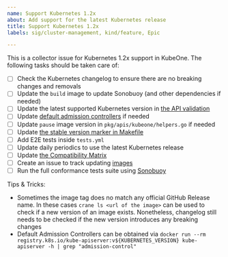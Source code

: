 ```yaml
---
name: Support Kubernetes 1.2x
about: Add support for the latest Kubernetes release
title: Support Kubernetes 1.2x
labels: sig/cluster-management, kind/feature, Epic

---
```


<!--
Update default admission controllers if needed:
To find out what admission controllers are enabled by default, you can run
kube-apiserver --help and search for the --enable-admission-plugins flag.
The easiest way to run kube-apiserver is using Docker such as:
docker run --rm registry.k8s.io/kube-apiserver:v1.2x.0 kube-apiserver -h

Update `pause` image version in `pkg/apis/kubeone`  if needed:
The pause image version used by kubeadm can be found here
(search for PauseVersion):
https://github.com/kubernetes/kubernetes/blob/master/cmd/kubeadm/app/constants/constants.go
-->

This is a collector issue for Kubernetes 1.2x support in KubeOne. The following tasks should be taken care of:

* [ ] Check the Kubernetes changelog to ensure there are no breaking changes and removals
* [ ] Update the `build` image to update Sonobuoy (and other dependencies if needed)
* [ ] Update the latest supported Kubernetes version in [the API validation](https://github.com/kubermatic/kubeone/blob/main/pkg/apis/kubeone/validation/validation.go#L40-L41) <!-- (link to the PR) -->
* [ ] Update [default admission controllers](https://github.com/kubermatic/kubeone/blob/main/pkg/kubeflags/data.go) if needed <!-- (link to the PR) -->
* [ ] Update `pause` image version in `pkg/apis/kubeone/helpers.go` if needed <!-- (link to the PR) -->
* [ ] Update [the stable version marker in Makefile](https://github.com/kubermatic/kubeone/blob/5273f9a372736569c6b09b38f2959019d29e4d6a/Makefile#L24) <!-- (link to the PR) -->
* [ ] Add E2E tests inside `tests.yml` <!-- (link to the PR) -->
* [ ] Update daily periodics to use the latest Kubernetes release
* [ ] Update [the Compatibility Matrix](https://docs.kubermatic.com/kubeone/main/architecture/compatibility/supported-versions/) <!-- (link to the PR) -->
* [ ] Create an issue to track updating [images](https://github.com/kubermatic/kubeone/blob/main/pkg/templates/images/images.go) <!-- link to the issue -->
* [ ] Run the full conformance tests suite using [Sonobuoy](https://github.com/vmware-tanzu/sonobuoy)

Tips & Tricks:

* Sometimes the image tag does no match any official GitHub Release name. In these cases `crane ls <url of the image>` can be used to check if a new version of an image exists. Nonetheless, changelog still needs to be checked if the new version introduces any breaking changes
* Default Admission Controllers can be obtained via `docker run --rm registry.k8s.io/kube-apiserver:v${KUBERNETES_VERSION} kube-apiserver -h | grep "admission-control"`

<!--
**Action items:**

* [ ] insert any action items here
-->
